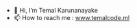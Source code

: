 - 👋 Hi, I’m Temal Karunanayake
- 📫 How to reach me : www.temalcode.ml

<!---
temalcode/temalcode is a ✨ special ✨ repository because its `README.md` (this file) appears on your GitHub profile.
You can click the Preview link to take a look at your changes.
--->
